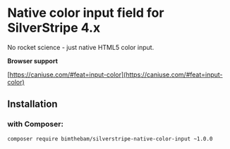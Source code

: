 # Native color input field for SilverStripe 4.x

No rocket science - just native HTML5 color input.

**Browser support**

[https://caniuse.com/#feat=input-color](https://caniuse.com/#feat=input-color)

## Installation

### with Composer:

```bash
composer require bimthebam/silverstripe-native-color-input ~1.0.0
``` 
